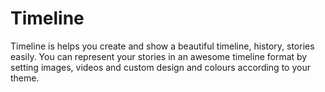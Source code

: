 # Timeline
Timeline is helps you create and show a beautiful timeline, history, stories easily. You can represent your stories in an awesome timeline format by setting images, videos and custom design and colours according to your theme.  
